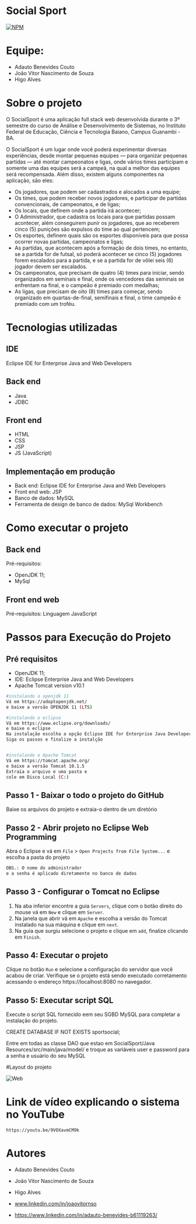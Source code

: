 # Social Sport
[![NPM](https://img.shields.io/npm/l/react)](https://github.com/joaovitornso/social-sport/blob/main/LICENSE) 


# Equipe:

- Adauto Benevides Couto
- João Vitor Nascimento de Souza
- Higo Alves

# Sobre o projeto

O SocialSport é uma aplicação full stack web desenvolvida durante o 3º semestre do curso de Análise e Desenvolvimento de Sistemas, no Instituto Federal de Educação, Ciência e Tecnologia Baiano, Campus Guanambi - BA. 

O SocialSport é um lugar onde você poderá experimentar diversas experiências, desde montar pequenas equipes — para organizar pequenas partidas — até montar campeonatos e ligas, onde vários times participam e somente uma das equipes será a campeã, na qual a melhor das equipes será recompensada. Além disso, existem alguns componentes na aplicação, são eles: 
 - Os jogadores, que podem ser cadastrados e alocados a uma equipe;
 - Os times, que podem receber novos jogadores, e participar de partidas convencionais, de campeonatos, e de ligas;
 - Os locais, que definem onde a partida irá acontecer;
 - O Administrador, que cadastra os locais para que partidas possam acontecer, além conseguirem punir os jogadores, que ao receberem cinco (5) punições são expulsos do time ao qual pertencem;
 - Os esportes, definem quais são os esportes disponíveis para que possa ocorrer novas partidas, campeonatos e ligas;
 - As partidas, que acontecem após a formação de dois times, no entanto, se a partida for de futsal, só poderá acontecer se cinco (5) jogadores forem escalados para a partida, e se a partida for de vôlei seis (6) jogador devem ser escalados.
 - Os campeonatos, que precisam de quatro (4) times para iniciar, sendo organizados em seminais e final, onde os vencedores das seminais se enfrentam na final, e o campeão é premiado com medalhas;
 - As ligas, que precisam de oito (8) times para começar, sendo organizado em quartas-de-final, semifinais e final, o time campeão é premiado com um troféu.
  

# Tecnologias utilizadas

## IDE
Eclipse IDE for Enterprise Java and Web Developers

## Back end
- Java
- JDBC
## Front end
- HTML
- CSS
- JSP
- JS (JavaScript)

## Implementação em produção
- Back end: Eclipse IDE for Enterprise Java and Web Developers
- Front end web: JSP
- Banco de dados: MySQL
- Ferramenta de design de banco de dados: MySql Workbench

# Como executar o projeto

## Back end
Pré-requisitos: 
 - OpenJDK 11;
 - MySql   


## Front end web
Pré-requisitos: Linguagem JavaScript


# Passos para Execução do Projeto

## Pré requisitos
- OpenJDK 11;
- IDE: Eclipse Enterprise Java and Web Developers
- Apache Tomcat version v10.1

``` bash
#instalando o openjdk 11
Vá em https://adoptopenjdk.net/ 
e baixe a versão OPENJDK 11 (LTS)

#instalando o eclipse
Vá em https://www.eclipse.org/downloads/
e baixe o eclipse
Na instalação escolha a opção Eclipse IDE for Enterprise Java Developers
Siga os passos e finalize a instalção


#instalando o Apache Tomcat
Vá em https://tomcat.apache.org/
e baixe a versão Tomcat 10.1.5
Extraia o arquivo e uma pasta e 
cole em Disco Local (C:)
```

## Passo 1 - Baixar o todo o projeto do GitHub

Baixe os arquivos do projeto e extraia-o dentro de um diretório

## Passo 2 - Abrir projeto no Eclipse Web Programming

Abra o Eclipse e vá  em ```File``` > ```Open Projects from File System...``` e escolha a pasta do projeto

``` bash
OBS.: O nome do administrador
e a senha é aplicado diretamente no banco de dados
```

## Passo 3 - Configurar o Tomcat no Eclipse

1. Na aba inferior encontre a guia ```Servers```, clique com o botão direito do mouse vá em ```New``` e clique em ```Server```.
2. Na janela que abrir vá em ```Apache``` e escolha a versão do Tomcat instalado na sua máquina e clique em ```next```.
3. Na guia que surgiu selecione o projeto e clique em ```add```, finalize clicando em ```Finish```.

## Passo 4: Executar o projeto

Clique no botão ```Run``` e selecione a configuração do servidor que você acabou de criar. Verifique se o projeto está sendo executado corretamento acessando o endereço https://localhost:8080 no navegador.

## Passo 5: Executar script SQL

Execute o script SQL fornecido eem seu SGBD MySQL para completar a instalação do projeto.

CREATE DATABASE IF NOT EXISTS sportsocial;

Entre em todas as classe DAO que estao em 
SocialSport/Java Resources/src/main/java/model/ e troque as variáveis user e password para a senha e usuário do seu MySQL


#Layout do projeto

![Web]()


# Link de vídeo explicando o sistema no YouTube
```https://youtu.be/9VOXavmCM9k```

# Autores

- Adauto Benevides Couto
- João Vitor Nascimento de Souza
- Higo Alves

- www.linkedin.com/in/joaovitornso
- https://www.linkedin.com/in/adauto-benevides-b61119263/
